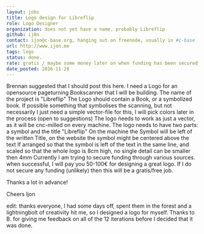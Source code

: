 ```yaml
---
layout: jobs
title: Logo design for Libreflip
role: Logo Designer
organization: does not yet have a name. probably Libreflip
github: ij0n
contact: ijon@c-base.org, hanging out on freenode, usually in #c-base
url: http://www.ijon.me
tags: logo
status: done. 
rate: gratis / maybe some money later on when funding has been secured. 
date_posted: 2016-11-28
---
```

Brennan suggested that I should post this here. 
I need a Logo for an opensource pageturning  Bookscanner that I will be building. 
The name of the project is "Libreflip"
The Logo should contain a Book, or a symbolized book.
If possible something that symbolises the scanning, but not necessarily
I just need a simple vector-file for this, I will pick colors later in the process (open to suggestions)
The logo ńeeds to work as just a vector, as it will be cnc-milled on every machine.
The logo needs to have two parts: a symbol and the title "Libreflip"
On the machine the Symbol will be left of the written Title, on the website the symbol might be centered above the text
If arranged so that the symbol is left of the text in the same line, and scaled so that the whole logo is 8cm high, no single detail can be smaller then 4mm
Currently I am trying to secure funding through various sources. when successful, I will pay you 50-100€ for designing a great logo. If I do not secure any funding (unlikely) then this will be a gratis/free job.

Thanks a lot in advance!

Cheers
Ijon

edit: thanks everyone, I had some days off, spent them in the forest and a lightningbolt of creativity hit me, so I designed a logo for myself. Thanks to B. for giving me feedback on all of the 12 iterations before I decided that it was done.
